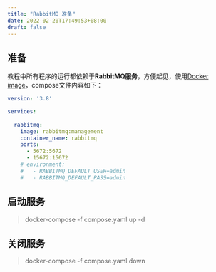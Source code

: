 ```yaml
---
title: "RabbitMQ 准备"
date: 2022-02-20T17:49:53+08:00
draft: false
---
```


## 准备  

教程中所有程序的运行都依赖于**RabbitMQ服务**，方便起见，使用[Docker image](https://registry.hub.docker.com/_/rabbitmq/)，compose文件内容如下：  

```yaml
version: '3.8'

services: 
  
  rabbitmq:
    image: rabbitmq:management 
    container_name: rabbitmq
    ports: 
      - 5672:5672
      - 15672:15672
    # environment: 
    #   - RABBITMQ_DEFAULT_USER=admin
    #   - RABBITMQ_DEFAULT_PASS=admin
```  

## 启动服务  
 
> docker-compose -f compose.yaml up -d  

## 关闭服务  

> docker-compose -f compose.yaml down  
